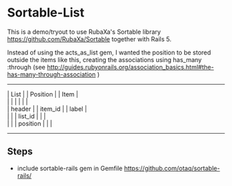 # Sortable-List

This is a demo/tryout to use RubaXa's Sortable library 
https://github.com/RubaXa/Sortable together with Rails 5.

Instead of using the acts_as_list gem, I wanted the
position to be stored outside the items like this,
creating the associations using has_many :through 
(see http://guides.rubyonrails.org/association_basics.html#the-has-many-through-association )

__________          ______________         __________
| List   |          | Position   |         | Item   |     
|        |          |            |         |        |     
| header |          | item_id    |         | label  |     
|        |          | list_id    |         |        |     
|        |          | position   |         |        |     
__________          ______________         __________     
                
				
## Steps

- include sortable-rails gem in Gemfile  https://github.com/otaq/sortable-rails/ 
